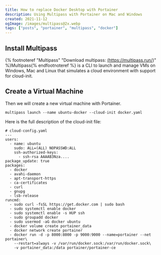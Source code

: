 ```yaml
---
title: How to replace Docker Desktop with Portainer
description: Using Multipass with Portainer on Mac and Windows
created: 2021-11-12
ogImage: /images/multipass@2x.webp
tags: ["posts", "portainer", "multipass", "docker"]
---
```


## Install Multipass

{% footnoteref "Multipass" "Download multipass: <a href='https://multipass.run/'>(https://multipass.run/)</a>" %}Multipass{% endfootnoteref %} is a CLI to launch and manage VMs on Windows, Mac and Linux that simulates a cloud environment with support for cloud-init.

## Create a Virtual Machine

Then we will create a new virtual machine with Portainer.

```shell
multipass launch --name ubuntu-docker --cloud-init docker.yaml
```

Here is the full description of the cloud-init file:

```yaml/*
# cloud-config.yaml
---
users:
  - name: ubuntu
    sudo: ALL=(ALL) NOPASSWD:ALL
    ssh-authorized-keys:
      - ssh-rsa AAAAB3Nza....
package_update: true
packages:
  - docker
  - avahi-daemon
  - apt-transport-https
  - ca-certificates
  - curl
  - gnupg
  - lsb-release
runcmd:
  - sudo curl -fsSL https://get.docker.com | sudo bash
  - sudo systemctl enable docker
  - sudo systemctl enable -s HUP ssh
  - sudo groupadd docker
  - sudo usermod -aG docker ubuntu
  - docker volume create portainer_data
  - docker network create portainer
  - docker run -d -p 8000:8000 -p 9000:9000 --name=portainer --net portainer\
    --restart=always -v /var/run/docker.sock:/var/run/docker.sock\
    -v portainer_data:/data portainer/portainer-ce
```
